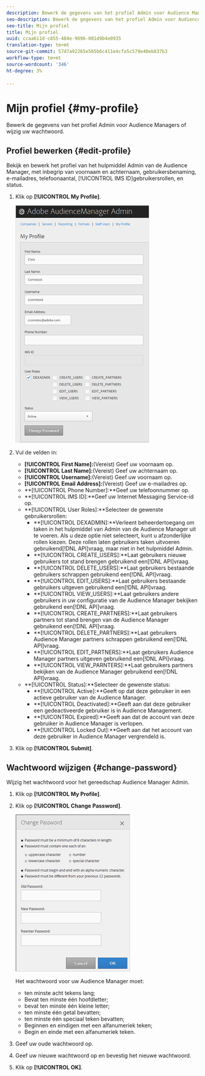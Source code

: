 ```yaml
---
description: Bewerk de gegevens van het profiel Admin voor Audience Managers of wijzig uw wachtwoord.
seo-description: Bewerk de gegevens van het profiel Admin voor Audience Managers of wijzig uw wachtwoord.
seo-title: Mijn profiel
title: Mijn profiel
uuid: ccaa611d-c855-484e-9696-081d9b4e0935
translation-type: tm+mt
source-git-commit: 57d7a92265e565b6c411e4cfa5c579e40eb837b3
workflow-type: tm+mt
source-wordcount: '346'
ht-degree: 3%

---
```



# Mijn profiel {#my-profile}

Bewerk de gegevens van het profiel Admin voor Audience Managers of wijzig uw wachtwoord.

<!-- c_my_profile.xml -->

## Profiel bewerken {#edit-profile}

Bekijk en bewerk het profiel van het hulpmiddel Admin van de Audience Manager, met inbegrip van voornaam en achternaam, gebruikersbenaming, e-mailadres, telefoonaantal, [!UICONTROL IMS ID]gebruikersrollen, en status.

<!-- t_edit_profile.xml -->

1. Klik op **[!UICONTROL My Profile]**.

   ![Stap resultaat](assets/profile.png)

2. Vul de velden in:
   * **[!UICONTROL First Name]:**(Vereist) Geef uw voornaam op.
   * **[!UICONTROL Last Name]:**(Vereist) Geef uw achternaam op.
   * **[!UICONTROL Username]:**(Vereist) Geef uw voornaam op.
   * **[!UICONTROL Email Address]:**(Vereist) Geef uw e-mailadres op.
   * **[!UICONTROL Phone Number]:**Geef uw telefoonnummer op.
   * **[!UICONTROL IMS ID]:**Geef uw Internet Messaging Service-id op.
   * **[!UICONTROL User Roles]:**Selecteer de gewenste gebruikersrollen:
      * **[!UICONTROL DEXADMIN]:**Verleent beheerdertoegang om taken in het hulpmiddel van Admin van de Audience Manager uit te voeren. Als u deze optie niet selecteert, kunt u afzonderlijke rollen kiezen. Deze rollen laten gebruikers taken uitvoeren gebruikend[!DNL API]vraag, maar niet in het hulpmiddel Admin.
      * **[!UICONTROL CREATE_USERS]:**Laat gebruikers nieuwe gebruikers tot stand brengen gebruikend een[!DNL API]vraag.
      * **[!UICONTROL DELETE_USERS]:**Laat gebruikers bestaande gebruikers schrappen gebruikend een[!DNL API]vraag.
      * **[!UICONTROL EDIT_USERS]:**Laat gebruikers bestaande gebruikers uitgeven gebruikend een[!DNL API]vraag.
      * **[!UICONTROL VIEW_USERS]:**Laat gebruikers andere gebruikers in uw configuratie van de Audience Manager bekijken gebruikend een[!DNL API]vraag.
      * **[!UICONTROL CREATE_PARTNERS]:**Laat gebruikers partners tot stand brengen van de Audience Manager gebruikend een[!DNL API]vraag.
      * **[!UICONTROL DELETE_PARTNERS]:**Laat gebruikers Audience Manager partners schrappen gebruikend een[!DNL API]vraag.
      * **[!UICONTROL EDIT_PARTNERS]:**Laat gebruikers Audience Manager partners uitgeven gebruikend een[!DNL API]vraag.
      * **[!UICONTROL VIEW_PARNTERS]:**Laat gebruikers partners bekijken van de Audience Manager gebruikend een[!DNL API]vraag.
   * **[!UICONTROL Status]:**Selecteer de gewenste status:
      * **[!UICONTROL Active]:**Geeft op dat deze gebruiker in een actieve gebruiker van de Audience Manager.
      * **[!UICONTROL Deactivated]:**Geeft aan dat deze gebruiker een gedeactiveerde gebruiker is in Audience Management.
      * **[!UICONTROL Expired]:**Geeft aan dat de account van deze gebruiker in Audience Manager is verlopen.
      * **[!UICONTROL Locked Out]:**Geeft aan dat het account van deze gebruiker in Audience Manager vergrendeld is.
3. Klik op **[!UICONTROL Submit]**.

## Wachtwoord wijzigen {#change-password}

Wijzig het wachtwoord voor het gereedschap Audience Manager Admin.

<!-- t_change_password.xml -->

1. Klik op **[!UICONTROL My Profile]**.
1. Klik op **[!UICONTROL Change Password]**.

   ![](assets/change_password.png)

   Het wachtwoord voor uw Audience Manager moet:

   * ten minste acht tekens lang;
   * Bevat ten minste één hoofdletter;
   * bevat ten minste één kleine letter;
   * ten minste één getal bevatten;
   * ten minste één speciaal teken bevatten;
   * Beginnen en eindigen met een alfanumeriek teken;
   * Begin en einde met een alfanumeriek teken.

1. Geef uw oude wachtwoord op.
1. Geef uw nieuwe wachtwoord op en bevestig het nieuwe wachtwoord.
1. Klik op **[!UICONTROL OK]**.